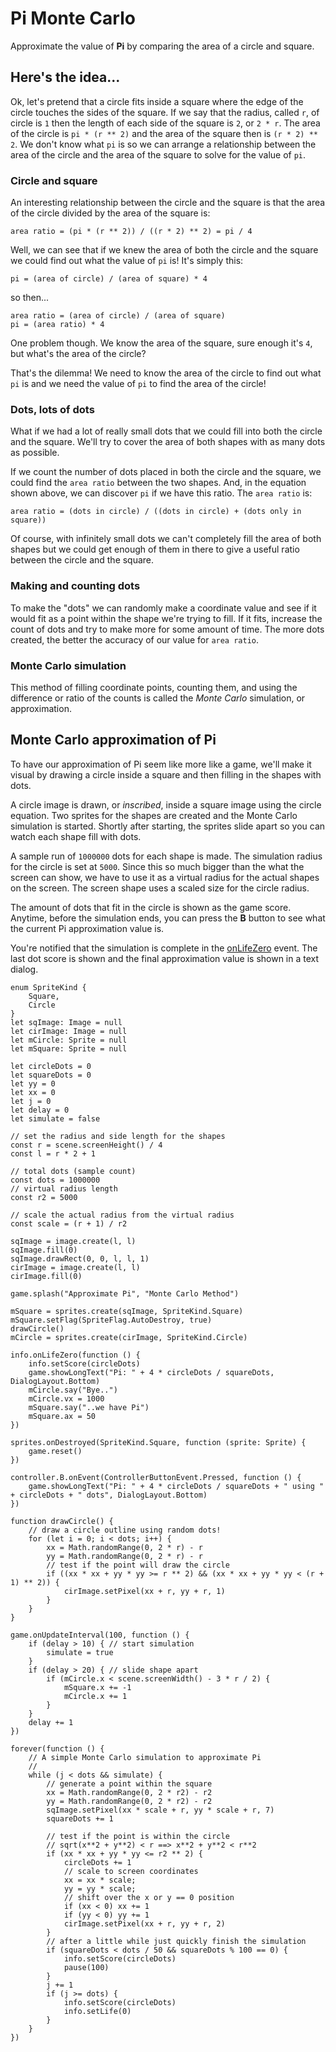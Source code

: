 # Pi Monte Carlo

Approximate the value of **Pi** by comparing the area of a circle and square.

## Here's the idea...

Ok, let's pretend that a circle fits inside a square where the edge of the circle touches the sides of the square. If we say that the radius, called ``r``, of circle is `1` then the length of each side of the square is `2`, or ``2 * r``. The area of the circle is ``pi * (r ** 2)`` and the area of the square then is ``(r * 2) ** 2``. We don't know what ``pi`` is so we can arrange a relationship between the area of the circle and the area of the square to solve for the value of ``pi``.

### Circle and square

An interesting relationship between the circle and the square is that the area of the circle divided by the area of the square is:

``area ratio = (pi * (r ** 2)) / ((r * 2) ** 2) = pi / 4``

Well, we can see that if we knew the area of both the circle and the square we could find out what the value of ``pi`` is! It's simply this:

``pi = (area of circle) / (area of square) * 4``

so then...

```
area ratio = (area of circle) / (area of square)
pi = (area ratio) * 4
```

One problem though. We know the area of the square, sure enough it's `4`, but what's the area of the circle?

That's the dilemma! We need to know the area of the circle to find out what ``pi`` is and we need the value of ``pi`` to find the area of the circle!

### Dots, lots of dots

What if we had a lot of really small dots that we could fill into both the circle and the square. We'll try to cover the area of both shapes with as many dots as possible.

If we count the number of dots placed in both the circle and the square, we could find the ``area ratio`` between the two shapes. And, in the equation shown above, we can discover ``pi`` if we have this ratio. The ``area ratio`` is:

``area ratio = (dots in circle) / ((dots in circle) + (dots only in square))``

Of course, with infinitely small dots we can't completely fill the area of both shapes but we could get enough of them in there to give a useful ratio between the circle and the square.

### Making and counting dots

To make the "dots" we can randomly make a coordinate value and see if it would fit as a point within the shape we're trying to fill. If it fits, increase the count of dots and try to make more for some amount of time. The more dots created, the better the accuracy of our value for ``area ratio``.

### Monte Carlo simulation

This method of filling coordinate points, counting them, and using the difference or ratio of the counts is called the _Monte Carlo_ simulation, or approximation.

## Monte Carlo approximation of Pi

To have our approximation of Pi seem like more like a game, we'll make it visual by drawing a circle inside a square and then filling in the shapes with dots.

A circle image is drawn, or _inscribed_, inside a square image using the circle equation. Two sprites for the shapes are created and the Monte Carlo simulation is started. Shortly after starting, the sprites slide apart so you can watch each shape fill with dots. 

A sample run of `1000000` dots for each shape is made. The simulation radius for the circle is set at `5000`. Since this so much bigger than the what the screen can show, we have to use it as a virtual radius for the actual shapes on the screen. The screen shape uses a scaled size for the circle radius.

The amount of dots that fit in the circle is shown as the game score. Anytime, before the simulation ends, you can press the **B** button to see what the current Pi approximation value is.

You're notified that the simulation is complete in the [onLifeZero](/reference/info/on-life-zero) event. The last dot score is shown and the final approximation value is shown in a text dialog.

```blocks
enum SpriteKind {
    Square,
    Circle
}
let sqImage: Image = null
let cirImage: Image = null
let mCircle: Sprite = null
let mSquare: Sprite = null

let circleDots = 0
let squareDots = 0
let yy = 0
let xx = 0
let j = 0
let delay = 0
let simulate = false

// set the radius and side length for the shapes
const r = scene.screenHeight() / 4
const l = r * 2 + 1

// total dots (sample count)
const dots = 1000000
// virtual radius length
const r2 = 5000

// scale the actual radius from the virtual radius
const scale = (r + 1) / r2

sqImage = image.create(l, l)
sqImage.fill(0)
sqImage.drawRect(0, 0, l, l, 1)
cirImage = image.create(l, l)
cirImage.fill(0)

game.splash("Approximate Pi", "Monte Carlo Method")

mSquare = sprites.create(sqImage, SpriteKind.Square)
mSquare.setFlag(SpriteFlag.AutoDestroy, true)
drawCircle()
mCircle = sprites.create(cirImage, SpriteKind.Circle)

info.onLifeZero(function () {
    info.setScore(circleDots)
    game.showLongText("Pi: " + 4 * circleDots / squareDots, DialogLayout.Bottom)
    mCircle.say("Bye..")
    mCircle.vx = 1000
    mSquare.say("..we have Pi")
    mSquare.ax = 50
})

sprites.onDestroyed(SpriteKind.Square, function (sprite: Sprite) {
    game.reset()
})

controller.B.onEvent(ControllerButtonEvent.Pressed, function () {
    game.showLongText("Pi: " + 4 * circleDots / squareDots + " using " + circleDots + " dots", DialogLayout.Bottom)
})

function drawCircle() {
    // draw a circle outline using random dots!
    for (let i = 0; i < dots; i++) {
        xx = Math.randomRange(0, 2 * r) - r
        yy = Math.randomRange(0, 2 * r) - r
        // test if the point will draw the circle
        if ((xx * xx + yy * yy >= r ** 2) && (xx * xx + yy * yy < (r + 1) ** 2)) {
            cirImage.setPixel(xx + r, yy + r, 1)
        }
    }
}

game.onUpdateInterval(100, function () {
    if (delay > 10) { // start simulation
        simulate = true
    }
    if (delay > 20) { // slide shape apart
        if (mCircle.x < scene.screenWidth() - 3 * r / 2) {
            mSquare.x += -1
            mCircle.x += 1
        }
    }
    delay += 1
})

forever(function () {
    // A simple Monte Carlo simulation to approximate Pi
    //
    while (j < dots && simulate) {
        // generate a point within the square
        xx = Math.randomRange(0, 2 * r2) - r2
        yy = Math.randomRange(0, 2 * r2) - r2
        sqImage.setPixel(xx * scale + r, yy * scale + r, 7)
        squareDots += 1

        // test if the point is within the circle
        // sqrt(x**2 + y**2) < r ==> x**2 + y**2 < r**2
        if (xx * xx + yy * yy <= r2 ** 2) {
            circleDots += 1
            // scale to screen coordinates
            xx = xx * scale;
            yy = yy * scale;
            // shift over the x or y == 0 position
            if (xx < 0) xx += 1
            if (yy < 0) yy += 1
            cirImage.setPixel(xx + r, yy + r, 2)
        }
        // after a little while just quickly finish the simulation
        if (squareDots < dots / 50 && squareDots % 100 == 0) {
            info.setScore(circleDots)
            pause(100)
        }
        j += 1
        if (j >= dots) {
            info.setScore(circleDots)
            info.setLife(0)
        }
    }
})
```
